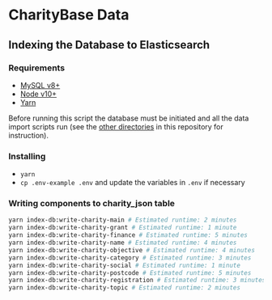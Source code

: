 # CharityBase Data

## Indexing the Database to Elasticsearch

### Requirements

- [MySQL v8+](https://www.mysql.com)
- [Node v10+](https://nodejs.org)
- [Yarn](https://yarnpkg.com)

Before running this script the database must be initiated and all the data import scripts run (see the [other directories](../) in this repository for instruction).


### Installing

- `yarn`
- `cp .env-example .env` and update the variables in `.env` if necessary


### Writing components to charity_json table

```bash
yarn index-db:write-charity-main # Estimated runtime: 2 minutes
yarn index-db:write-charity-grant # Estimated runtime: 1 minute
yarn index-db:write-charity-finance # Estimated runtime: 5 minutes
yarn index-db:write-charity-name # Estimated runtime: 4 minutes
yarn index-db:write-charity-objective # Estimated runtime: 4 minutes
yarn index-db:write-charity-category # Estimated runtime: 3 minutes
yarn index-db:write-charity-social # Estimated runtime: 1 minute
yarn index-db:write-charity-postcode # Estimated runtime: 5 minutes
yarn index-db:write-charity-registration # Estimated runtime: 3 minutes
yarn index-db:write-charity-topic # Estimated runtime: 2 minutes
```
